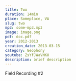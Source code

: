 ```yaml
---
title: Two
duration: 14min
place: Someplace, VA
slug: two
mp3: some-mp3.mp3
image: image.png
pdf: doc.pdf
year: 2012-2013
creation_date: 2013-03-15
category: Geophony
youtube: ZsYfJWaVNKU
description: brief description
---
```


Field Recording #2
